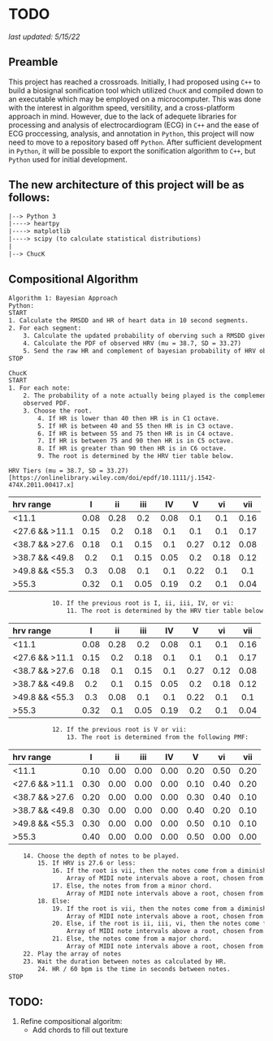 # TODO

_last updated: 5/15/22_

## Preamble

This project has reached a crossroads. Initially, I had proposed using
`C++` to build a biosignal sonification tool which utilized `ChucK` and
compiled down to an executable which may be employed on a microcomputer.
This was done with the interest in algorithm speed, versitility, and a
cross-platform approach in mind. However, due to the lack of adequete
libraries for processing and analysis of electrocardiogram (ECG) in `C++`
and the ease of ECG proccessing, analysis, and annotation in `Python`,
this project will now need to move to a repository based off `Python`.
After sufficient development in `Python`, it will be possible to export
the sonification algorithm to `C++`, but `Python` used for initial development.

## The new architecture of this project will be as follows:

```txt
|--> Python 3
|----> heartpy
|----> matplotlib
|----> scipy (to calculate statistical distributions)
|
|--> ChucK
```

## Compositional Algorithm

```txt
Algorithm 1: Bayesian Approach
Python:
START
1. Calculate the RMSDD and HR of heart data in 10 second segments.
2. For each segment:
	3. Calculate the updated probability of oberving such a RMSDD given the prior (initially 0.5). TODO: How to calculate this and use this?
	4. Calculate the PDF of observed HRV (mu = 38.7, SD = 33.27)
	5. Send the raw HR and complement of bayesian probability of HRV observation and PDF calculation to ChucK
STOP

ChucK
START
1. For each note:
	2. The probability of a note actually being played is the complement of the PDF of the
	observed PDF.
	3. Choose the root.
		4. If HR is lower than 40 then HR is in C1 octave.
		5. If HR is between 40 and 55 then HR is in C3 octave.
		6. If HR is between 55 and 75 then HR is in C4 octave.
		7. If HR is between 75 and 90 then HR is in C5 octave.
		8. If HR is greater than 90 then HR is in C6 octave.
		9. The root is determined by the HRV tier table below.
```

`HRV Tiers (mu = 38.7, SD = 33.27) [https://onlinelibrary.wiley.com/doi/epdf/10.1111/j.1542-474X.2011.00417.x]`

| hrv range      |  I   |  ii  | iii  |  IV  |  V   |  vi  | vii  |
| :------------- | :--: | :--: | :--: | :--: | :--: | :--: | :--: |
| <11.1          | 0.08 | 0.28 | 0.2  | 0.08 | 0.1  | 0.1  | 0.16 |
| <27.6 && >11.1 | 0.15 | 0.2  | 0.18 | 0.1  | 0.1  | 0.1  | 0.17 |
| <38.7 && >27.6 | 0.18 | 0.1  | 0.15 | 0.1  | 0.27 | 0.12 | 0.08 |
| >38.7 && <49.8 | 0.2  | 0.1  | 0.15 | 0.05 | 0.2  | 0.18 | 0.12 |
| >49.8 && <55.3 | 0.3  | 0.08 | 0.1  | 0.1  | 0.22 | 0.1  | 0.1  |
| >55.3          | 0.32 | 0.1  | 0.05 | 0.19 | 0.2  | 0.1  | 0.04 |

```txt
			10. If the previous root is I, ii, iii, IV, or vi:
				11. The root is determined by the HRV tier table below.
```

| hrv range      |  I   |  ii  | iii  |  IV  |  V   |  vi  | vii  |
| :------------- | :--: | :--: | :--: | :--: | :--: | :--: | :--: |
| <11.1          | 0.08 | 0.28 | 0.2  | 0.08 | 0.1  | 0.1  | 0.16 |
| <27.6 && >11.1 | 0.15 | 0.2  | 0.18 | 0.1  | 0.1  | 0.1  | 0.17 |
| <38.7 && >27.6 | 0.18 | 0.1  | 0.15 | 0.1  | 0.27 | 0.12 | 0.08 |
| >38.7 && <49.8 | 0.2  | 0.1  | 0.15 | 0.05 | 0.2  | 0.18 | 0.12 |
| >49.8 && <55.3 | 0.3  | 0.08 | 0.1  | 0.1  | 0.22 | 0.1  | 0.1  |
| >55.3          | 0.32 | 0.1  | 0.05 | 0.19 | 0.2  | 0.1  | 0.04 |

```txt
			12. If the previous root is V or vii:
				13. The root is determined from the following PMF:
```

| hrv range      |  I   |  ii  | iii  |  IV  |  V   |  vi  | vii  |
| :------------- | :--: | :--: | :--: | :--: | :--: | :--: | :--: |
| <11.1          | 0.10 | 0.00 | 0.00 | 0.00 | 0.20 | 0.50 | 0.20 |
| <27.6 && >11.1 | 0.30 | 0.00 | 0.00 | 0.00 | 0.10 | 0.40 | 0.20 |
| <38.7 && >27.6 | 0.20 | 0.00 | 0.00 | 0.00 | 0.30 | 0.40 | 0.10 |
| >38.7 && <49.8 | 0.30 | 0.00 | 0.00 | 0.00 | 0.40 | 0.20 | 0.10 |
| >49.8 && <55.3 | 0.30 | 0.00 | 0.00 | 0.00 | 0.50 | 0.10 | 0.10 |
| >55.3          | 0.40 | 0.00 | 0.00 | 0.00 | 0.50 | 0.00 | 0.00 |

```txt
	14. Choose the depth of notes to be played.
		15. If HRV is 27.6 or less:
			16. If the root is vii, then the notes come from a diminished chord.
				Array of MIDI note intervals above a root, chosen from randomly: [0, 3, 6, 12, -6, 15]
			17. Else, the notes from from a minor chord.
				Array of MIDI note intervals above a root, chosen from randomly: [0, 3, 7, 12, -5, 15]
		18. Else:
			19. If the root is vii, then the notes come from a diminished chord.
				Array of MIDI note intervals above a root, chosen from randomly: [0, 3, 6, 12, -6, 15]
			20. Else, if the root is ii, iii, vi, then the notes come from a minor chord.
				Array of MIDI note intervals above a root, chosen from randomly: [0, 3, 7, 12, -5, 15]
			21. Else, the notes come from a major chord.
				Array of MIDI note intervals above a root, chosen from randomly: [0, 4, 7, 12, -5, 16]
	22. Play the array of notes
	23. Wait the duration between notes as calculated by HR.
		24. HR / 60 bpm is the time in seconds between notes.
STOP
```

## TODO:

1. Refine compositional algoritm:
    - Add chords to fill out texture
